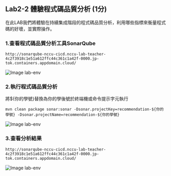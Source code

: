 
## Lab2-2 體驗程式碼品質分析 (1分)
在此LAB我們將體驗在持續集成階段的程式碼品質分析，利用哪些指標來衡量程式碼的好壞，並實際操作。

### 1.查看程式碼品質分析工具SonarQube
```
http://sonarqube-nccu-cicd.nccu-lab-teacher-4c2f3918c1e51a612ffc44c361c1a42f-0000.jp-tok.containers.appdomain.cloud/
```
![Image lab-env](https://raw.githubusercontent.com/j3ffk3/nccu-lab-2020/main/imgs/lab2-2-1.PNG)
### 2.執行程式碼品質分析
將${你的學號}替換為你的學後號於終端機或命令提示字元執行 
```
mvn clean package sonar:sonar -Dsonar.projectKey=recommendation-${你的學號} -Dsonar.projectName=recommendation-${你的學號}
```
![Image lab-env](https://raw.githubusercontent.com/j3ffk3/nccu-lab-2020/main/imgs/lab2-2-2.PNG)
### 3.查看分析結果
```
http://sonarqube-nccu-cicd.nccu-lab-teacher-4c2f3918c1e51a612ffc44c361c1a42f-0000.jp-tok.containers.appdomain.cloud/
```
![Image lab-env](https://raw.githubusercontent.com/j3ffk3/nccu-lab-2020/main/imgs/lab2-2-3.PNG)
